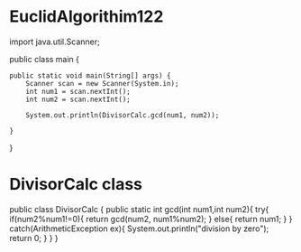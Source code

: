 # EuclidAlgorithim122
import java.util.Scanner;

public class main {

	public static void main(String[] args) {
		Scanner scan = new Scanner(System.in);
		int num1 = scan.nextInt();
		int num2 = scan.nextInt();

		System.out.println(DivisorCalc.gcd(num1, num2));

	}

}

# DivisorCalc class

public class DivisorCalc {
	public static int gcd(int num1,int num2){
        try{
            if(num2%num1!=0){
                return gcd(num2, num1%num2);
            }
            else{
                return num1;
            }
        }
        catch(ArithmeticException ex){
            System.out.println("division by zero");
            return 0;
        }
    }
}


